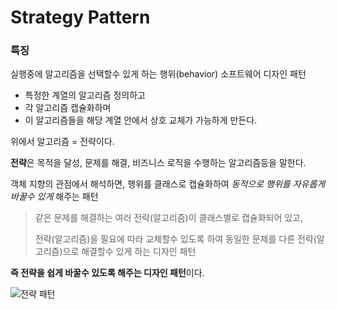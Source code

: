 Strategy Pattern
================

### 특징

실행중에 알고리즘을 선택할수 있게 하는 행위(behavior) 소프트웨어 디자인 패턴

- 특정한 계열의 알고리즘 정의하고
- 각 알고리즘 캡슐화하며
- 이 알고리즘들을 해당 계열 안에서 상호 교체가 가능하게 만든다.

위에서 알고리즘 = 전략이다.

**전략**은 목적을 달성, 문제를 해결, 비즈니스 로직을 수행하는 알고리즘등을 말한다.

객체 지향의 관점에서 해석하면, 행위를 클래스로 캡슐화하여 *동적으로 행위를 자유롭게 바꿀수 있게* 해주는 패턴

> 같은 문제를 해결하는 여러 전략(알고리즘)이 클래스별로 캡슐화되어 있고,
>
> 전략(알고리즘)을 필요에 따라 교체할수 있도록 하여 동일한 문제를 다른 전략(알고리즘)으로 해결할수 있게 하는 디자인 패턴

**즉 전략을 쉽게 바꿀수 있도록 해주는 디자인 패턴**이다.

![전략 패턴](/image/strategy.png)

